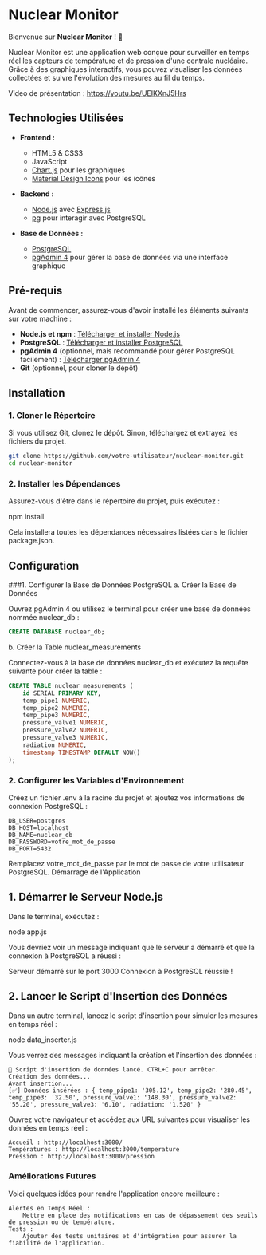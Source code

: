 # Nuclear Monitor

Bienvenue sur **Nuclear Monitor** ! 🌟

Nuclear Monitor est une application web conçue pour surveiller en temps réel les capteurs de température et de pression d'une centrale nucléaire. Grâce à des graphiques interactifs, vous pouvez visualiser les données collectées et suivre l'évolution des mesures au fil du temps.

Video de présentation : https://youtu.be/UEIKXnJ5Hrs

## Technologies Utilisées

- **Frontend :**
  - HTML5 & CSS3
  - JavaScript
  - [Chart.js](https://www.chartjs.org/) pour les graphiques
  - [Material Design Icons](https://materialdesignicons.com/) pour les icônes

- **Backend :**
  - [Node.js](https://nodejs.org/) avec [Express.js](https://expressjs.com/)
  - [pg](https://node-postgres.com/) pour interagir avec PostgreSQL

- **Base de Données :**
  - [PostgreSQL](https://www.postgresql.org/)
  - [pgAdmin 4](https://www.pgadmin.org/) pour gérer la base de données via une interface graphique


## Pré-requis

Avant de commencer, assurez-vous d'avoir installé les éléments suivants sur votre machine :

- **Node.js et npm** : [Télécharger et installer Node.js](https://nodejs.org/)
- **PostgreSQL** : [Télécharger et installer PostgreSQL](https://www.postgresql.org/download/)
- **pgAdmin 4** (optionnel, mais recommandé pour gérer PostgreSQL facilement) : [Télécharger pgAdmin 4](https://www.pgadmin.org/download/)
- **Git** (optionnel, pour cloner le dépôt)

## Installation

### 1. Cloner le Répertoire

Si vous utilisez Git, clonez le dépôt. Sinon, téléchargez et extrayez les fichiers du projet.

```bash
git clone https://github.com/votre-utilisateur/nuclear-monitor.git
cd nuclear-monitor
```

### 2. Installer les Dépendances

Assurez-vous d'être dans le répertoire du projet, puis exécutez :

npm install

Cela installera toutes les dépendances nécessaires listées dans le fichier package.json.
## Configuration
###1. Configurer la Base de Données PostgreSQL
a. Créer la Base de Données

Ouvrez pgAdmin 4 ou utilisez le terminal pour créer une base de données nommée nuclear_db :
```SQL
CREATE DATABASE nuclear_db;
```
b. Créer la Table nuclear_measurements

Connectez-vous à la base de données nuclear_db et exécutez la requête suivante pour créer la table :
```sql
CREATE TABLE nuclear_measurements (
    id SERIAL PRIMARY KEY,
    temp_pipe1 NUMERIC,
    temp_pipe2 NUMERIC,
    temp_pipe3 NUMERIC,
    pressure_valve1 NUMERIC,
    pressure_valve2 NUMERIC,
    pressure_valve3 NUMERIC,
    radiation NUMERIC,
    timestamp TIMESTAMP DEFAULT NOW()
);
```

### 2. Configurer les Variables d'Environnement

Créez un fichier .env à la racine du projet et ajoutez vos informations de connexion PostgreSQL :
```
DB_USER=postgres
DB_HOST=localhost
DB_NAME=nuclear_db
DB_PASSWORD=votre_mot_de_passe
DB_PORT=5432
```
Remplacez votre_mot_de_passe par le mot de passe de votre utilisateur PostgreSQL.
Démarrage de l'Application
## 1. Démarrer le Serveur Node.js

Dans le terminal, exécutez :

node app.js

Vous devriez voir un message indiquant que le serveur a démarré et que la connexion à PostgreSQL a réussi :

Serveur démarré sur le port 3000
Connexion à PostgreSQL réussie !

## 2. Lancer le Script d'Insertion des Données

Dans un autre terminal, lancez le script d'insertion pour simuler les mesures en temps réel :

node data_inserter.js

Vous verrez des messages indiquant la création et l'insertion des données :
```
📡 Script d'insertion de données lancé. CTRL+C pour arrêter.
Création des données...
Avant insertion...
[✅] Données insérées : { temp_pipe1: '305.12', temp_pipe2: '280.45', temp_pipe3: '32.50', pressure_valve1: '148.30', pressure_valve2: '55.20', pressure_valve3: '6.10', radiation: '1.520' }
```
Ouvrez votre navigateur et accédez aux URL suivantes pour visualiser les données en temps réel :

    Accueil : http://localhost:3000/
    Températures : http://localhost:3000/temperature
    Pression : http://localhost:3000/pression


### Améliorations Futures

Voici quelques idées pour rendre l'application encore meilleure :

    Alertes en Temps Réel :
        Mettre en place des notifications en cas de dépassement des seuils de pression ou de température.
    Tests :
        Ajouter des tests unitaires et d'intégration pour assurer la fiabilité de l'application.

